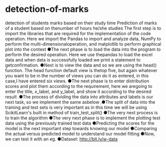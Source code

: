 # detection-of-marks
detection of students marks based on their study time
Prediction of marks of a student based on thenumber of hours he/she studies
The first step is to import the libraries that are required for the implementation of the code operation.
Here we import the Pandas to import and analyze data, NumPy to perform the multi-dimensionaloperation, and matplotlib to perform graphical plot into the context
●The next phase is to load the data into the program to perform the desired operation. Here we use thepandas to load the excel data and when data is successfully loaded we print a statement  to getconfirmation.
●Next is to view the data and so we are using the head() function. The head function default view is thetop five, but again whatever you want to be in the number of views you can do it as entered, in this case,I have entered six views.
●The next phase is to enter distribution scores and plot them according to the requirement, here we aregoing to enter the title, x_label, and y_label, and show it according to the desired result
.●The process of dividing the data into attributes and labels is our next task, so we implement the same asbelow
.●The split of data into the training and test sets is very important as in this time we will be using ScikitLearn's built in method of train_test_split()
●The very next process is to train the algorithm
●The very next phase is to implement the plotting test data using the previously trained test data
●Predicting the scores for the model is the next important step towards knowing our model
●Comparing the actual versus predicted model to understand our model fitting
●Now, we can test it with an eg.
●Dataset: http://bit.ly/w-data
